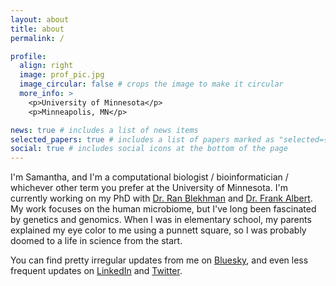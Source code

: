 ```yaml
---
layout: about
title: about
permalink: /

profile:
  align: right
  image: prof_pic.jpg
  image_circular: false # crops the image to make it circular
  more_info: >
    <p>University of Minnesota</p>
    <p>Minneapolis, MN</p>

news: true # includes a list of news items
selected_papers: true # includes a list of papers marked as "selected={true}"
social: true # includes social icons at the bottom of the page
---
```


I'm Samantha, and I'm a computational biologist / bioinformatician / whichever other term you prefer at the University of Minnesota. I'm currently working on my PhD with [Dr. Ran Blekhman](https://blekhmanlab.org/) and [Dr. Frank Albert](https://albert-lab.org/). My work focuses on the human microbiome, but I've long been fascinated by genetics and genomics. When I was in elementary school, my parents explained my eye color to me using a punnett square, so I was probably doomed to a life in science from the start.

You can find pretty irregular updates from me on [Bluesky](https://bsky.app/profile/samanthagraham.bsky.social), and even less frequent updates on [LinkedIn](https://www.linkedin.com/in/samantha-graham-a70841bb/) and [Twitter](https://x.com/samanthapgraham).


